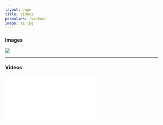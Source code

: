 ```yaml
---
layout: page
title: Videos
permalink: /videos/
image: 11.jpg    
---
```


### Images

![]({{site.baseurl}}/img/03.jpg)

***

### Videos

<iframe src="{{site.baseurl}}/img/01.mp4" frameborder="0" allowfullscreen></iframe>
